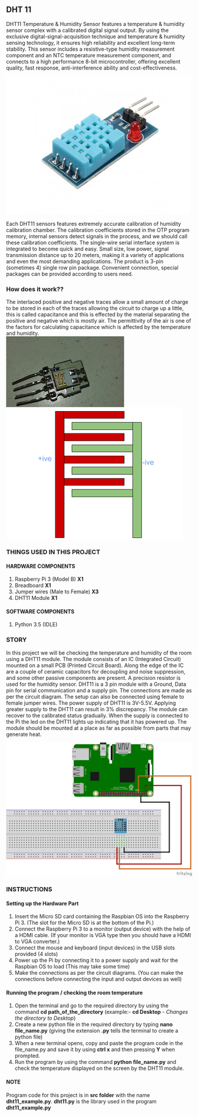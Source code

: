 ## DHT 11
DHT11 Temperature & Humidity Sensor features a temperature & humidity sensor complex with a calibrated digital signal output. By using the exclusive digital-signal-acquisition technique and temperature & humidity sensing technology, it ensures high reliability and excellent long-term stability. This sensor includes a resistive-type humidity measurement component and an NTC temperature measurement component, and connects to a high performance 8-bit microcontroller, offering excellent quality, fast response, anti-interference ability and cost-effectiveness.

![](https://github.com/11RO05/handson-iot-raspberrypi/blob/master/images/DHT11.png)

Each DHT11 sensors features extremely accurate calibration of humidity calibration chamber. The calibration coefficients stored in the OTP program memory, internal sensors detect signals in the process, and we should call these calibration coefficients. The single-wire serial interface system is integrated to become quick and easy. Small size, low power, signal transmission distance up to 20 meters, making it a variety of applications and even the most demanding applications. The product is 3-pin (sometimes 4) single row pin package. Convenient connection, special packages can be provided according to users need.

### How does it work??
The interlaced positive and negative traces allow a small amount of charge to be stored in each of the traces allowing the circuit to charge up a little, this is called capacitance and this is effected by the material separating the positive and negative which is mostly air. The permittivity of the air is one of the factors for calculating capacitance which is affected by the temperature and humidity.   
<img src="https://github.com/11RO05/handson-iot-raspberrypi/blob/master/images/DHT11%20(1).jpg" align="middle">
<img src="https://github.com/11RO05/handson-iot-raspberrypi/blob/master/images/DHT11%20(2).png" align="middle">

### THINGS USED IN THIS PROJECT

#### HARDWARE COMPONENTS
1.	Raspberry Pi 3 (Model B)		    **X1**
2.	Breadboard				              **X1**
3.	Jumper wires (Male to Female)		**X3**
4.	DHT11 Module			            	**X1**

#### SOFTWARE COMPONENTS
1.	Python 3.5 (IDLE)

### STORY
In this project we will be checking the temperature and humidity of the room using a DHT11 module. The module consists of an IC (Integrated Circuit) mounted on a small PCB (Printed Circuit Board). Along the edge of the IC are a couple of ceramic capacitors for decoupling and noise suppression, and some other passive components are present. A precision resistor is used for the humidity sensor. DHT11 is a 3 pin module with a Ground, Data pin for serial communication and a supply pin. The connections are made as per the circuit diagram. The setup can also be connected using female to female jumper wires. The power supply of DHT11 is 3V-5.5V. Applying greater supply to the DHT11 can result in 3% discrepancy. The module can recover to the calibrated status gradually. When the supply is connected to the Pi the led on the DHT11 lights up indicating that it has powered up. The module should be mounted at a place as far as possible from parts that may generate heat.  

![](https://github.com/11RO05/handson-iot-raspberrypi/blob/master/circuit-diagram/DHT11.png)

### INSTRUCTIONS

#### Setting up the Hardware Part
1.	Insert the Micro SD card containing the Raspbian OS into the Raspberry Pi 3. (The slot for the Micro SD is at the bottom of the Pi.)
1.	Connect the Raspberry Pi 3 to a monitor (output device) with the help of a HDMI cable. (If your monitor is VGA type then you should have a HDMI to VGA converter.) 
2.	Connect the mouse and keyboard (input devices) in the USB slots provided (4 slots)
3.	Power up the Pi by connecting it to a power supply and wait for the Raspbian OS to load (This may take some time)
4.	Make the connections as per the circuit diagrams. (You can make the connections before connecting the input and output devices as well)

#### Running the program / checking the room temperature
1.	Open the terminal and go to the required directory by using the command **cd path_of_the_directory** (example:- **cd Desktop** - *Changes the directory to Desktop*)
2.	Create a new python file in the required directory by typing **nano file_name.py** (giving the extension **.py** tells the terminal to create a python file) 
3.	When a new terminal opens, copy and paste the program code in the file_name.py and save it by using **ctrl x** and then pressing **Y** when prompted.
4.	Run the program by using the command **python file_name.py** and check the temperature displayed on the screen by the DHT11 module.

#### NOTE
Program code for this project is in **src folder** with the name **dht11_example.py**. **dht11.py** is the library used in the program **dht11_example.py** 
